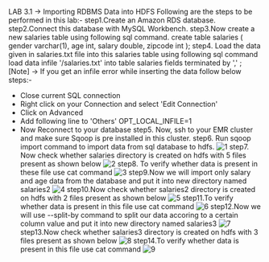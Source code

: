 LAB 3.1 -> Importing RDBMS Data into HDFS
Following are the steps to be performed in this lab:-
step1.Create an Amazon RDS database.
step2.Connect this database with MySQL Workbench.
step3.Now create a new salaries table using following sql command.
    create table salaries 
    (
        gender varchar(1),
        age int,
        salary double,
        zipcode int
    );
step4. Load the data given in salaries.txt file into this salaries table using following sql command
load data infile '/salaries.txt' into table salaries fields terminated by ',' ;
[Note] -> If you get an infile error while inserting the data follow below steps:-
 *  Close current SQL connection
 *  Right click on your Connection and select 'Edit Connection'
 *  Click on Advanced
 *  Add following line to 'Others'
         OPT_LOCAL_INFILE=1
 * Now Reconnect to your database
step5. Now, ssh to your EMR cluster and make sure Sqoop is pre installed in this cluster.
step6. Run sqoop import command to import data from sql database to hdfs.
![1](https://user-images.githubusercontent.com/63596198/86156482-a681df00-bb23-11ea-8b33-bddba977db4e.PNG)
step7. Now check whether salaries directory is created on hdfs with 5 files present as shown below
![2](https://user-images.githubusercontent.com/63596198/86156670-f2cd1f00-bb23-11ea-9617-4062588371a9.PNG)
step8. To verify whether data is present in these file use cat command
![3](https://user-images.githubusercontent.com/63596198/86156784-1c864600-bb24-11ea-8333-67204055b087.PNG)
step9.Now we will import only salary and age data from the database and put it into new directory named salaries2
![4](https://user-images.githubusercontent.com/63596198/86156928-45a6d680-bb24-11ea-8aaa-16ce1742907f.PNG)
step10.Now check whether salaries2 directory is created on hdfs with 2 files present as shown below
![5](https://user-images.githubusercontent.com/63596198/86157018-68d18600-bb24-11ea-8afe-d615b77ddc9b.PNG)
step11.To verify whether data is present in this file use cat command
![6](https://user-images.githubusercontent.com/63596198/86157113-8868ae80-bb24-11ea-9ef8-2820e4425070.PNG)
step12.Now we will use --split-by command to split our data accoring to a certain column value and put it into new directory named salaries3
![7](https://user-images.githubusercontent.com/63596198/86157172-a1715f80-bb24-11ea-87d2-f14711893971.PNG)
step13.Now check whether salaries3 directory is created on hdfs with 3 files present as shown below
![8](https://user-images.githubusercontent.com/63596198/86157258-c1088800-bb24-11ea-8374-f5d2feeb4900.PNG)
step14.To verify whether data is present in this file use cat command
![9](https://user-images.githubusercontent.com/63596198/86157318-d67db200-bb24-11ea-81f1-d9a9416f9575.PNG)









